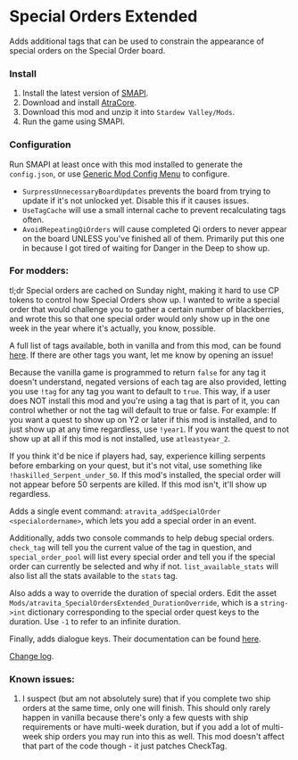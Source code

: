 Special Orders Extended
===============================

Adds additional tags that can be used to constrain the appearance of special orders on the Special Order board.

### Install

1. Install the latest version of [SMAPI](https://smapi.io).
2. Download and install [AtraCore](https://www.nexusmods.com/stardewvalley/mods/12932).
2. Download this mod and unzip it into `Stardew Valley/Mods`.
3. Run the game using SMAPI.

### Configuration
Run SMAPI at least once with this mod installed to generate the `config.json`, or use [Generic Mod Config Menu](https://www.nexusmods.com/stardewvalley/mods/5098) to configure.

* `SurpressUnnecessaryBoardUpdates` prevents the board from trying to update if it's not unlocked yet. Disable this if it causes issues.
* `UseTagCache` will use a small internal cache to prevent recalculating tags often.
* `AvoidRepeatingQiOrders` will cause completed Qi orders to never appear on the board UNLESS you've finished all of them. Primarily put this one in because I got tired of waiting for Danger in the Deep to show up.

### For modders:

tl;dr Special orders are cached on Sunday night, making it hard to use CP tokens to control how Special Orders show up. I wanted to write a special order that would challenge you to gather a certain number of blackberries, and wrote this so that one special order would only show up in the one week in the year where it's actually, you know, possible.

A full list of tags available, both in vanilla and from this mod, can be found [here](docs/Tags.MD). If there are other tags you want, let me know by opening an issue!

Because the vanilla game is programmed to return `false` for any tag it doesn't understand, negated versions of each tag are also provided, letting you use `!tag` for any tag you want to default to `true`. This way, if a user does NOT install this mod and you're using a tag that is part of it, you can control whether or not the tag will default to true or false. For example: If you want a quest to show up on Y2 or later if this mod is installed, and to just show up at any time regardless, use `!year1`. If you want the quest to not show up at all if this mod is not installed, use `atleastyear_2`.

If you think it'd be nice if players had, say, experience killing serpents before embarking on your quest, but it's not vital, use something like `!haskilled_Serpent_under_50`. If this mod's installed, the special order will not appear before 50 serpents are killed. If this mod isn't, it'll show up regardless.

Adds a single event command: `atravita_addSpecialOrder <specialordername>`, which lets you add a special order in an event.

Additionally, adds two console commands to help debug special orders. `check_tag` will tell you the current value of the tag in question, and `special_order_pool` will list every special order and tell you if the special order can currently be selected and why if not. `list_available_stats` will also list all the stats available to the `stats` tag.

Also adds a way to override the duration of special orders. Edit the asset `Mods/atravita_SpecialOrdersExtended_DurationOverride`, which is a `string->int` dictionary corresponding to the special order quest keys to the duration. Use `-1` to refer to an infinite duration.

Finally, adds dialogue keys. Their documentation can be found [here](docs/DialogueKeys.MD).

[Change log](docs/CHANGELOG.MD).

### Known issues:
1. I suspect (but am not absolutely sure) that if you complete two ship orders at the same time, only one will finish. This should only rarely happen in vanilla because there's only a few quests with ship requirements or have multi-week duration, but if you add a lot of multi-week ship orders you may run into this as well. This mod doesn't affect that part of the code though - it just patches CheckTag.
